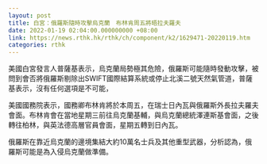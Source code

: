 ```yaml
---
layout: post
title: 白宮：俄羅斯隨時攻擊烏克蘭　布林肯周五將晤拉夫羅夫
date: 2022-01-19 02:04:00.000000000 +08:00
link: https://news.rthk.hk/rthk/ch/component/k2/1629471-20220119.htm
categories: rthk
---
```


美國白宮發言人普薩基表示，烏克蘭局勢極其危險，俄羅斯可能隨時發動攻擊，被問到會否將俄羅斯剔除出SWIFT國際結算系統或停止北溪二號天然氣管道，普薩基表示，沒有任何選項是不可能，

美國國務院表示，國務卿布林肯將於本周五，在瑞士日內瓦與俄羅斯外長拉夫羅夫會面。布林肯會在當地星期三前往烏克蘭基輔，與烏克蘭總統澤連斯基會面，之後轉往柏林，與英法德高層官員會面，星期五轉到日內瓦。

俄羅斯在靠近烏克蘭的邊境集結大約10萬名士兵及其他重型武器，分析認為，俄羅斯可能是為入侵烏克蘭做準備。
